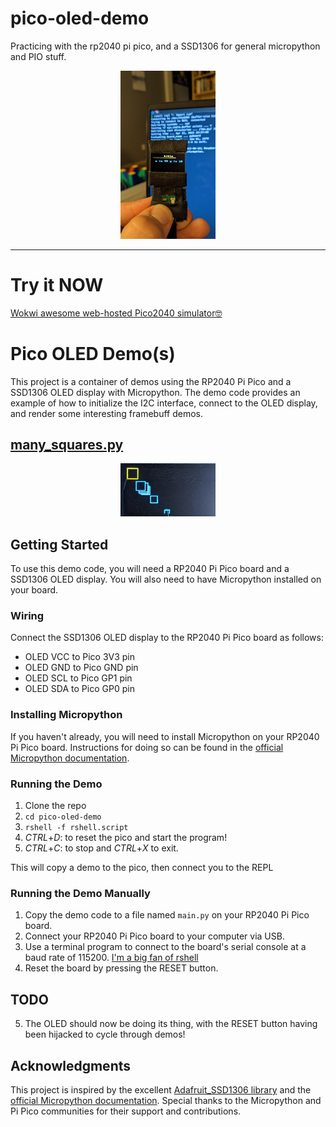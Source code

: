 # pico-oled-demo
Practicing with the rp2040 pi pico, and a SSD1306 for general micropython and PIO stuff.

<p align="center">
  <img src="img/screen_demo_1.jpg" alt="image" style="width: 30%; height: auto;">
</p>

---

# Try it NOW
[Wokwi awesome web-hosted Pico2040 simulator🤓](https://wokwi.com/projects/362799539846585345)


# Pico OLED Demo(s)

This project is a container of demos using the RP2040 Pi Pico and a SSD1306 OLED display with Micropython. The demo code provides an example of how to initialize the I2C interface, connect to the OLED display, and render some interesting framebuff demos.


## [many_squares.py](./oled-demo-ssd1306/many_squares.py)
<p align="center">
  <img src="img/many_squares.jpg" alt="image" style="width: 30%; height: auto;">
</p>

## Getting Started

To use this demo code, you will need a RP2040 Pi Pico board and a SSD1306 OLED display. You will also need to have Micropython installed on your board.

### Wiring

Connect the SSD1306 OLED display to the RP2040 Pi Pico board as follows:

- OLED VCC to Pico 3V3 pin
- OLED GND to Pico GND pin
- OLED SCL to Pico GP1 pin
- OLED SDA to Pico GP0 pin

### Installing Micropython

If you haven't already, you will need to install Micropython on your RP2040 Pi Pico board. Instructions for doing so can be found in the [official Micropython documentation](https://micropython.org/download/rp2-pico/).

### Running the Demo
1. Clone the repo
2. `cd pico-oled-demo`
3. `rshell -f rshell.script`
4. *CTRL*+*D*: to reset the pico and start the program!
5. *CTRL*+*C*: to stop and *CTRL*+*X* to exit.

This will copy a demo to the pico, then connect you to the REPL

### Running the Demo Manually
1. Copy the demo code to a file named `main.py` on your RP2040 Pi Pico board.
2. Connect your RP2040 Pi Pico board to your computer via USB.
3. Use a terminal program to connect to the board's serial console at a baud rate of 115200. [I'm a big fan of rshell](https://github.com/dhylands/rshell)
4. Reset the board by pressing the RESET button.

## TODO
5. The OLED should now be doing its thing, with the RESET button having been hijacked to cycle through demos!


## Acknowledgments

This project is inspired by the excellent [Adafruit_SSD1306 library](https://github.com/adafruit/Adafruit_SSD1306) and the [official Micropython documentation](https://docs.micropython.org/en/latest/). Special thanks to the Micropython and Pi Pico communities for their support and contributions.
